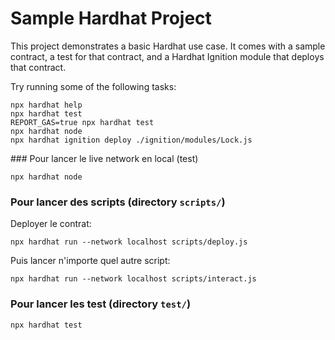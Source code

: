 # Sample Hardhat Project

This project demonstrates a basic Hardhat use case. It comes with a sample contract, a test for that contract, and a Hardhat Ignition module that deploys that contract.

Try running some of the following tasks:

```shell
npx hardhat help
npx hardhat test
REPORT_GAS=true npx hardhat test
npx hardhat node
npx hardhat ignition deploy ./ignition/modules/Lock.js
```

### Pour lancer le live network en local (test)
```shell
npx hardhat node
```

### Pour lancer des scripts (directory `scripts/`)

Deployer le contrat:
```shell
npx hardhat run --network localhost scripts/deploy.js
```

Puis lancer n'importe quel autre script:
```shell
npx hardhat run --network localhost scripts/interact.js
```

### Pour lancer les test (directory `test/`)
```shell
npx hardhat test
```